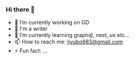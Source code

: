 ### Hi there 👋

<!--
**iseekTo/iseekTo** is a ✨ _special_ ✨ repository because its `README.md` (this file) appears on your GitHub profile.

Here are some ideas to get you started:

- 🔭 I’m currently working on ...
- 🌱 I’m currently learning ...
- 👯 I’m looking to collaborate on ...
- 🤔 I’m looking for help with ...
- 💬 Ask me about ...
- 📫 How to reach me: ...
- 😄 Pronouns: ...
- ⚡ Fun fact: ...
-->

- 🔭 I’m currently working on GD
- 📖 I'm a writer
- 🌱 I’m currently learning graphql, nest, ux etc...
- 📫 How to reach me: liyubo683@gmail.com
- ⚡ Fun fact: ...


<!-- 统计github个人账户的star总数量等信息 -->
<!--
<img src="https://github-profile-trophy.vercel.app/?username=iseekTo&theme=flat" alt="logo" height="120" align="center" style="margin: auto; margin-bottom: 20px;" />
--> 


<!-- 统计编程语言使用比例 -->
<!--
[![Top Langs](https://github-readme-stats.vercel.app/api/top-langs/?username=iseekTo&layout=compact)](https://github.com/iseekTo/github-readme-stats)
--> 
